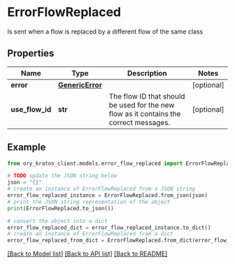 # ErrorFlowReplaced

Is sent when a flow is replaced by a different flow of the same class

## Properties

Name | Type | Description | Notes
------------ | ------------- | ------------- | -------------
**error** | [**GenericError**](GenericError.md) |  | [optional] 
**use_flow_id** | **str** | The flow ID that should be used for the new flow as it contains the correct messages. | [optional] 

## Example

```python
from ory_kratos_client.models.error_flow_replaced import ErrorFlowReplaced

# TODO update the JSON string below
json = "{}"
# create an instance of ErrorFlowReplaced from a JSON string
error_flow_replaced_instance = ErrorFlowReplaced.from_json(json)
# print the JSON string representation of the object
print(ErrorFlowReplaced.to_json())

# convert the object into a dict
error_flow_replaced_dict = error_flow_replaced_instance.to_dict()
# create an instance of ErrorFlowReplaced from a dict
error_flow_replaced_from_dict = ErrorFlowReplaced.from_dict(error_flow_replaced_dict)
```
[[Back to Model list]](../README.md#documentation-for-models) [[Back to API list]](../README.md#documentation-for-api-endpoints) [[Back to README]](../README.md)


